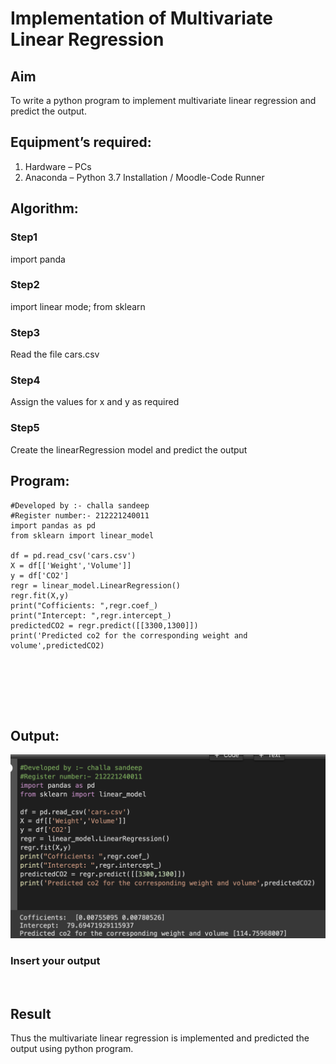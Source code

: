 # Implementation of Multivariate Linear Regression
## Aim
To write a python program to implement multivariate linear regression and predict the output.
## Equipment’s required:
1.	Hardware – PCs
2.	Anaconda – Python 3.7 Installation / Moodle-Code Runner
## Algorithm:
### Step1
import panda

### Step2
import linear mode; from sklearn

### Step3
Read the file cars.csv


### Step4
Assign the values for x and y as required



### Step5
Create the linearRegression model and predict the output



## Program:
~~~
#Developed by :- challa sandeep
#Register number:- 212221240011
import pandas as pd
from sklearn import linear_model

df = pd.read_csv('cars.csv')
X = df[['Weight','Volume']]
y = df['CO2']
regr = linear_model.LinearRegression()
regr.fit(X,y)
print("Cofficients: ",regr.coef_)
print("Intercept: ",regr.intercept_)
predictedCO2 = regr.predict([[3300,1300]])
print('Predicted co2 for the corresponding weight and volume',predictedCO2)







~~~
## Output:
![](sandeep.png)

### Insert your output

<br>

## Result
Thus the multivariate linear regression is implemented and predicted the output using python program.
